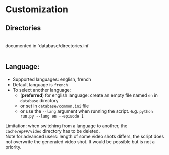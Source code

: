 # Customization


## Directories
</br>
documented in `database/directories.ini`
</br></br>

## Language:
* Supported languages: english, french
* Default language is `french`
* To select another language:
    - (**preferred**) for english language: create an empty file named `en` in `database` directory
    - or set in `database/common.ini` file
    - or use the `--lang` argument when running the script. e.g. `python run.py --lang en --episode 1`

Limitation: when switching from a language to another, the `cache/ep##/video` directory has to be deleted. <br/>
Note for advanced users: length of some video shots differs, the script does not overwrite the generated video shot. It would be possible but is not a priority.
